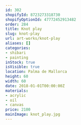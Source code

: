 ```yaml
---
id: 302
shopifyId: 8723273318730
shopifyOptionId: 47772452913482
order: 284
title: Knot play
slug: knot-play
url: art-works/knot-play
aliases: []
categories:
- shibari
- painting
inStock: true
isVisible: true
location: Palma de Mallorca
height: 60
width: 60
date: 2018-01-01T00:00:00Z
materials:
- acrylic
- oil
- canvas
price: 2100
mainImage: knot_play.jpg
---
```

